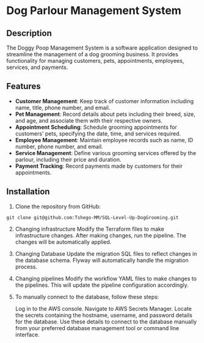 # Dog Parlour Management System
 
## Description
 
The Doggy Poop Management System is a software application designed to streamline the management of a dog grooming business. It provides functionality for managing customers, pets, appointments, employees, services, and payments.
 
## Features
 
- **Customer Management**: Keep track of customer information including name, title, phone number, and email.
- **Pet Management**: Record details about pets including their breed, size, and age, and associate them with their respective owners.
- **Appointment Scheduling**: Schedule grooming appointments for customers' pets, specifying the date, time, and services required.
- **Employee Management**: Maintain employee records such as name, ID number, phone number, and email.
- **Service Management**: Define various grooming services offered by the parlour, including their price and duration.
- **Payment Tracking**: Record payments made by customers for their appointments.
 
## Installation
 
1. Clone the repository from GitHub:
 
```
git clone git@github.com:Tshego-MM/SQL-Level-Up-DogGrooming.git
```
 
2. Changing infrastructure
    Modify the Terraform files to make infrastructure changes. After making changes, run the pipeline. The changes will be automatically applied.
 
3. Changing Database
    Update the migration SQL files to reflect changes in the database schema. Flyway will automatically handle the migration process.
 
4. Changing pipelines
    Modify the workflow YAML files to make changes to the pipelines. This will update the pipeline configuration accordingly.
 
5.  To manually connect to the database, follow these steps:
 
    Log in to the AWS console.
    Navigate to AWS Secrets Manager.
    Locate the secrets containing the hostname, username, and password details for the database.
    Use these details to connect to the database manually from your preferred database management tool or command line interface.
   
 
 
 
 
```
 
```
